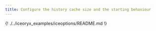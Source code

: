 ```yaml
---
title: Configure the history cache size and the starting behaviour
---
```


{! ./../iceoryx_examples/iceoptions/README.md !}
